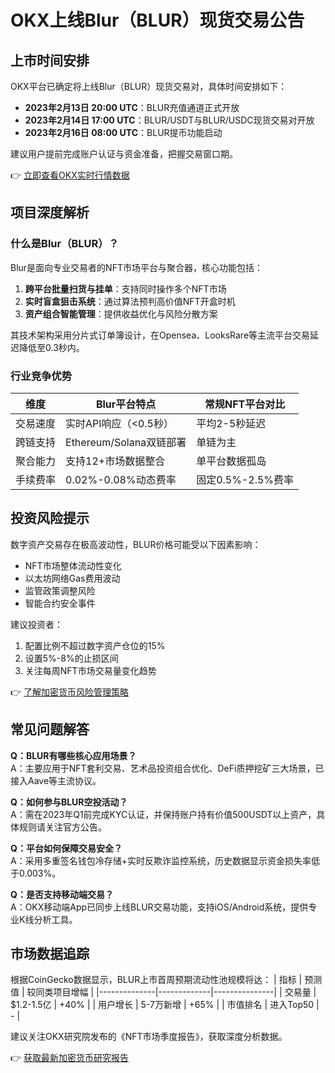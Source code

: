 # OKX上线Blur（BLUR）现货交易公告

## 上市时间安排
OKX平台已确定将上线Blur（BLUR）现货交易对，具体时间安排如下：

- **2023年2月13日 20:00 UTC**：BLUR充值通道正式开放  
- **2023年2月14日 17:00 UTC**：BLUR/USDT与BLUR/USDC现货交易对开放  
- **2023年2月16日 08:00 UTC**：BLUR提币功能启动  

建议用户提前完成账户认证与资金准备，把握交易窗口期。  

👉 [立即查看OKX实时行情数据](https://bit.ly/okx_welcome)

## 项目深度解析
### 什么是Blur（BLUR）？
Blur是面向专业交易者的NFT市场平台与聚合器，核心功能包括：
1. **跨平台批量扫货与挂单**：支持同时操作多个NFT市场
2. **实时盲盒狙击系统**：通过算法预判高价值NFT开盒时机
3. **资产组合智能管理**：提供收益优化与风险分散方案

其技术架构采用分片式订单簿设计，在Opensea、LooksRare等主流平台交易延迟降低至0.3秒内。

### 行业竞争优势
| 维度         | Blur平台特点                  | 常规NFT平台对比       |
|--------------|-----------------------------|---------------------|
| 交易速度     | 实时API响应（<0.5秒）         | 平均2-5秒延迟       |
| 跨链支持     | Ethereum/Solana双链部署       | 单链为主            |
| 聚合能力     | 支持12+市场数据整合           | 单平台数据孤岛      |
| 手续费率     | 0.02%-0.08%动态费率           | 固定0.5%-2.5%费率   |

## 投资风险提示
数字资产交易存在极高波动性，BLUR价格可能受以下因素影响：
- NFT市场整体流动性变化
- 以太坊网络Gas费用波动
- 监管政策调整风险
- 智能合约安全事件

建议投资者：
1. 配置比例不超过数字资产仓位的15%
2. 设置5%-8%的止损区间
3. 关注每周NFT市场交易量变化趋势

👉 [了解加密货币风险管理策略](https://bit.ly/okx_welcome)

## 常见问题解答
**Q：BLUR有哪些核心应用场景？**  
A：主要应用于NFT套利交易、艺术品投资组合优化、DeFi质押挖矿三大场景，已接入Aave等主流协议。

**Q：如何参与BLUR空投活动？**  
A：需在2023年Q1前完成KYC认证，并保持账户持有价值500USDT以上资产，具体规则请关注官方公告。

**Q：平台如何保障交易安全？**  
A：采用多重签名钱包冷存储+实时反欺诈监控系统，历史数据显示资金损失率低于0.003%。

**Q：是否支持移动端交易？**  
A：OKX移动端App已同步上线BLUR交易功能，支持iOS/Android系统，提供专业K线分析工具。

## 市场数据追踪
根据CoinGecko数据显示，BLUR上市首周预期流动性池规模将达：
| 指标         | 预测值       | 较同类项目增幅 |
|--------------|-------------|---------------|
| 交易量       | $1.2-1.5亿  | +40%          |
| 用户增长     | 5-7万新增   | +65%          |
| 市值排名     | 进入Top50   | -             |

建议关注OKX研究院发布的《NFT市场季度报告》，获取深度分析数据。  

👉 [获取最新加密货币研究报告](https://bit.ly/okx_welcome)